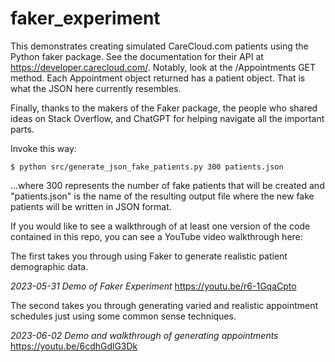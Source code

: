# faker_experiment
This demonstrates creating simulated CareCloud.com patients using the Python faker package. See the documentation for their API at https://developer.carecloud.com/. Notably, look at the /Appointments GET method.  Each Appointment object returned has a patient object. That is what the JSON here currently resembles.

Finally, thanks to the makers of the Faker package, the people who shared ideas on Stack Overflow, and ChatGPT for helping navigate all the important parts.

Invoke this way:
```
$ python src/generate_json_fake_patients.py 300 patients.json
```
...where 300 represents the number of fake patients that will be created and "patients.json" is the name of the resulting output file where the new fake patients will be written in JSON format.

If you would like to see a walkthrough of at least one version of the code contained in this repo, you can see a YouTube video walkthrough here: 

The first takes you through using Faker to generate realistic patient demographic data.

*2023-05-31 Demo of Faker Experiment*
https://youtu.be/r6-1GqaCpto

The second takes you through generating varied and realistic appointment schedules just using some common sense techniques.

*2023-06-02 Demo and walkthrough of generating appointments*
https://youtu.be/6cdhGdlG3Dk

